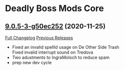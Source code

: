 # Deadly Boss Mods Core

## [9.0.5-3-g50ec252](https://github.com/DeadlyBossMods/DeadlyBossMods/tree/50ec25291adf94be13f7205182a5575f70d65fe0) (2020-11-25)
[Full Changelog](https://github.com/DeadlyBossMods/DeadlyBossMods/compare/9.0.5...50ec25291adf94be13f7205182a5575f70d65fe0) [Previous Releases](https://github.com/DeadlyBossMods/DeadlyBossMods/releases)

- Fixed an invalid spellId usage on De Other Side Trash  
    Fixed invalid interrupt sound on Tredova  
- Two adustments to IngraMoloch to reduce spam  
- prep new dev cycle  

